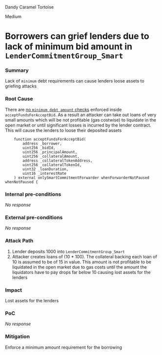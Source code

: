 Dandy Caramel Tortoise

Medium

# Borrowers can grief lenders due to lack of minimum bid amount in `LenderCommitmentGroup_Smart`

### Summary

Lack of `minimum` debt requirements can cause lenders loose assets to griefing attacks

### Root Cause

There are [no `minimum debt amount` checks](https://github.com/sherlock-audit/2024-11-teller-finance-update/blob/0c8535728f97d37a4052d2a25909d28db886a422/teller-protocol-v2-audit-2024/packages/contracts/contracts/LenderCommitmentForwarder/extensions/LenderCommitmentGroup/LenderCommitmentGroup_Smart.sol#L518-L527) enforced inside `acceptFundsForAcceptBid`. As a result an attacker can take out loans of very small amounts which will be not profitable (gas costwise) to liquidate in the open market or until significant losses is incurred by the lender contract. This will cause the lenders to loose their deposited assets

```solidity
    function acceptFundsForAcceptBid(
        address _borrower,
        uint256 _bidId,
        uint256 _principalAmount,
        uint256 _collateralAmount,
        address _collateralTokenAddress,
        uint256 _collateralTokenId, 
        uint32 _loanDuration,
        uint16 _interestRate
    ) external onlySmartCommitmentForwarder whenForwarderNotPaused whenNotPaused {
```

### Internal pre-conditions

_No response_

### External pre-conditions

_No response_

### Attack Path

1. Lender deposits 1000 into `LenderCommitmentGroup_Smart`
2. Attacker creates loans of (10 * 100). The collateral backing each loan of 10 is assumed to be of 15 in value. This amount is not profitable to be liquidated in the open market due to gas costs until the amount the liquidators have to pay drops far below 10 causing lost assets for the lenders

### Impact

Lost assets for the lenders

### PoC

_No response_

### Mitigation

Enforce a minimum amount requirement for the borrowing